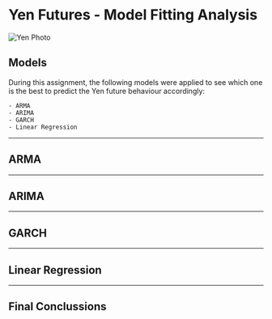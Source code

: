 # Yen Futures - Model Fitting Analysis

![Yen Photo](Images/unit-10-readme-photo.png)

## Models

During this assignment, the following models were applied to see which one is the best to predict the Yen future behaviour accordingly:

    - ARMA
    - ARIMA
    - GARCH
    - Linear Regression
---

## ARMA

---

## ARIMA

---

## GARCH

---

## Linear Regression

---

## Final Conclussions
